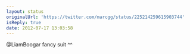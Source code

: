 ```yaml
---
layout: status
originalUrl: 'https://twitter.com/marcgg/status/225214259615903744'
isReply: true
date: 2012-07-17 13:03:58
---
```


@LiamBoogar fancy suit ^^
